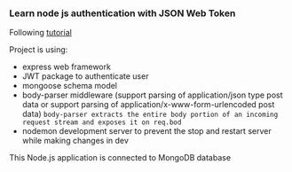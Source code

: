 ### Learn node js authentication with JSON Web Token
Following [tutorial](https://appdividend.com/2018/02/07/node-js-jwt-authentication-tutorial-scratch/)

Project is using:
 - express web framework
 - JWT package to authenticate user
 - mongoose schema model
 - body-parser middleware (support parsing of application/json type post data or support parsing of application/x-www-form-urlencoded post data)
 `body-parser extracts the entire body portion of an incoming request stream and exposes it on req.bod`
 - nodemon development server to prevent the stop and restart server while making changes in dev
 
 This Node.js application is connected to MongoDB database
